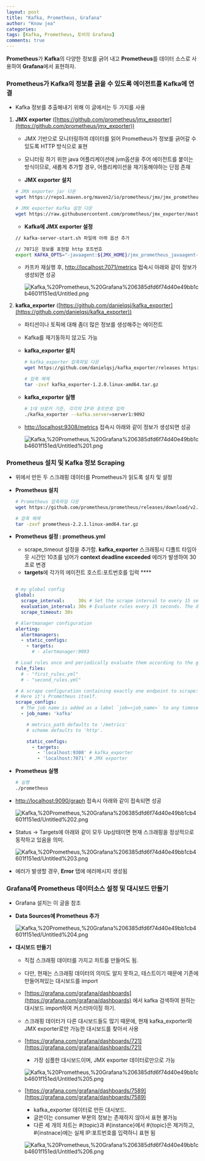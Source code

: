 ```yaml
---
layout: post
title: "Kafka, Prometheus, Grafana"
author: "Know jea"
categories: 
tags: [Kafka, Prometheus, 토비의 Grafana]
comments: true
---
```



**Prometheus**가 **Kafka**의 다양한 정보를 긁어 내고 **Prometheus**를 데이터 소스로 사용하여 **Grafana**에서 표현하자.

### Prometheus가 Kafka의 정보를 긁을 수 있도록 에이전트를 Kafka에 연결

- Kafka 정보를 추출해내기 위해 이 글에서는 두 가지를 사용

1. **JMX exporter** ([https://github.com/prometheus/jmx_exporter](https://github.com/prometheus/jmx_exporter))
    - JMX 기반으로 모니터링하여 데이터를 읽어 Prometheus가 정보를 긁어갈 수 있도록 HTTP 방식으로 표현
    - 모니터링 하기 위한 java 어플리케이션에 jvm옵션을 주어 에이전트를 붙이는 방식이므로, 새롭게 추가할 경우, 어플리케이션을 재기동해야하는 단점 존재

    - **JMX exporter 설치**

    ```bash
    # JMX exporter jar 다운
    wget https://repo1.maven.org/maven2/io/prometheus/jmx/jmx_prometheus_javaagent/0.12.0/jmx_prometheus_javaagent-0.12.0.jar

    # JMX exporter Kafka 설정 다운
    wget https://raw.githubusercontent.com/prometheus/jmx_exporter/master/example_configs/kafka-2_0_0.yml
    ```

    - **Kafka에 JMX exporter 설정**

    ```bash
    // kafka-server-start.sh 파일에 아래 옵션 추가

    // 7071은 정보를 표현할 http 포트번호
    export KAFKA_OPTS="-javaagent:${JMX_HOME}/jmx_prometheus_javaagent-0.12.0.jar=7071:${JMX_HOME}/kafka-2_0_0.yml"
    ```

    - 카프카 재실행 후, [http://localhost:7071/metrics](http://localhost:7071/metrics) 접속시 아래와 같이 정보가 생성되면 성공

        ![Kafka,%20Prometheus,%20Grafana%206385dfd6f74d40e49bb1cb4601f151ed/Untitled.png](Kafka,%20Prometheus,%20Grafana%206385dfd6f74d40e49bb1cb4601f151ed/Untitled.png)

2. **kafka_exporter** ([https://github.com/danielqsj/kafka_exporter](https://github.com/danielqsj/kafka_exporter))
    - 파티션이나 토픽에 대해 좀더 많은 정보를 생성해주는 에이전트
    - Kafka를 재기동하지 않고도 가능

    - **kafka_exporter 설치**

        ```bash
        # kafka_exporter 압축파일 다운
        wget https://github.com/danielqsj/kafka_exporter/releases https://github.com/danielqsj/kafka_exporter/releases/download/v1.2.0/kafka_exporter-1.2.0.linux-amd64.tar.gz

        # 압축 해제
        tar -zxvf kafka_exporter-1.2.0.linux-amd64.tar.gz
        ```

    - **kafka_exporter 실행**

        ```bash
        # 1대 브로커 기준, 각각의 IP와 포트번호 입력
        ./kafka_exporter --kafka.server=server1:9092
        ```

    - [http://localhost:9308/metrics](http://localhost:9308/metrics) 접속시 아래와 같이 정보가 생성되면 성공

        ![Kafka,%20Prometheus,%20Grafana%206385dfd6f74d40e49bb1cb4601f151ed/Untitled%201.png](Kafka,%20Prometheus,%20Grafana%206385dfd6f74d40e49bb1cb4601f151ed/Untitled%201.png)

### Prometheus 설치 및 Kafka 정보 Scraping

- 위에서 만든 두 스크래핑 데이터를 Prometheus가 읽도록 설치 및 설정

- **Prometheus 설치**

    ```bash
    # Prometheus 압축파일 다운
    wget https://github.com/prometheus/prometheus/releases/download/v2.2.1/prometheus-2.2.1.linux-amd64.tar.gz

    # 압축 해제
    tar -zxvf prometheus-2.2.1.linux-amd64.tar.gz
    ```

- **Prometheus 설정 : prometheus.yml**
    - scrape_timeout 설정을 추가함. **kafka_exporter** 스크래핑시  디폴트 타임아웃 시간인 10초를 넘어가 **context deadline exceeded** 에러가 발생하여 30초로 변경
    - **targets**에 각가의 에이전트 호스트:포트번호를 입력 ****

    ```yaml

    # my global config
    global:
      scrape_interval:     30s # Set the scrape interval to every 15 seconds. Default is every 1 minute.
      evaluation_interval: 30s # Evaluate rules every 15 seconds. The default is every 1 minute.
      scrape_timeout: 30s

    # Alertmanager configuration
    alerting:
      alertmanagers:
      - static_configs:
        - targets:
          # - alertmanager:9093

    # Load rules once and periodically evaluate them according to the global 'evaluation_interval'.
    rule_files:
      # - "first_rules.yml"
      # - "second_rules.yml"

    # A scrape configuration containing exactly one endpoint to scrape:
    # Here it's Prometheus itself.
    scrape_configs:
      # The job name is added as a label `job=<job_name>` to any timeseries scraped from this config.
      - job_name: 'kafka'

        # metrics_path defaults to '/metrics'
        # scheme defaults to 'http'.

        static_configs:
          - targets:
            - 'localhost:9308' # kafka_exporter
            - 'localhost:7071' # JMX exporter
    ```

- **Prometheus 실행**

    ```bash
    # 실행
    ./prometheus
    ```

- [http://localhost:9090/graph](http://localhost:9090/graph) 접속시 아래와 같이 접속되면 성공

    ![Kafka,%20Prometheus,%20Grafana%206385dfd6f74d40e49bb1cb4601f151ed/Untitled%202.png](Kafka,%20Prometheus,%20Grafana%206385dfd6f74d40e49bb1cb4601f151ed/Untitled%202.png)

- Status → Targets에 아래와 같이 모두 Up상태이면 현재 스크래핑을 정상적으로 동작하고 있음을 의미.

    ![Kafka,%20Prometheus,%20Grafana%206385dfd6f74d40e49bb1cb4601f151ed/Untitled%203.png](Kafka,%20Prometheus,%20Grafana%206385dfd6f74d40e49bb1cb4601f151ed/Untitled%203.png)

- 에러가 발생할 경우, **Error** 탭에 에러메시지 생성됨

### Grafana에 Prometheus 데이터소스 설정 및 대시보드 만들기

- Grafana 설치는 이 글을 참조

- **Data Sources에 Prometheus 추가**

    ![Kafka,%20Prometheus,%20Grafana%206385dfd6f74d40e49bb1cb4601f151ed/Untitled%204.png](Kafka,%20Prometheus,%20Grafana%206385dfd6f74d40e49bb1cb4601f151ed/Untitled%204.png)

- **대시보드 만들기**
    - 직접 스크래핑 데이터를 가지고 차트를 만들어도 됨.
    - 다만, 현재는 스크래핑 데이터의 의미도 알지 못하고, 테스트이기 때문에 기존에 만들어져있는 대시보드를 import
    - [https://grafana.com/grafana/dashboards](https://grafana.com/grafana/dashboards) 에서 kafka 검색하여 원하는 대시보드 import하여 커스터마이징 하기.
    - 스크래핑 데이터가 다른 대시보드들도 많기 때문에, 현재 kafka_exporter와 JMX exporter로만 가능한 대시보드를 찾아서 사용

    - [https://grafana.com/grafana/dashboards/721](https://grafana.com/grafana/dashboards/721)
        - 가장 심플한 대시보드이며, JMX exporter 데이터로만으로 가능

        ![Kafka,%20Prometheus,%20Grafana%206385dfd6f74d40e49bb1cb4601f151ed/Untitled%205.png](Kafka,%20Prometheus,%20Grafana%206385dfd6f74d40e49bb1cb4601f151ed/Untitled%205.png)

    - [https://grafana.com/grafana/dashboards/7589](https://grafana.com/grafana/dashboards/7589)
        - kafka_exporter 데이터로 만든 대시보드.
        - 글쓴이는 consumer 부분의 정보는 존재하지 않아서 표현 불가능
        - 다른 세 개의 차트는  #{topic}과 #{instance}에서 #{topic}은 제거하고, #{instnace}에는 실제 IP:포트번호를 입력하니 표현 됨

        ![Kafka,%20Prometheus,%20Grafana%206385dfd6f74d40e49bb1cb4601f151ed/Untitled%206.png](Kafka,%20Prometheus,%20Grafana%206385dfd6f74d40e49bb1cb4601f151ed/Untitled%206.png)
